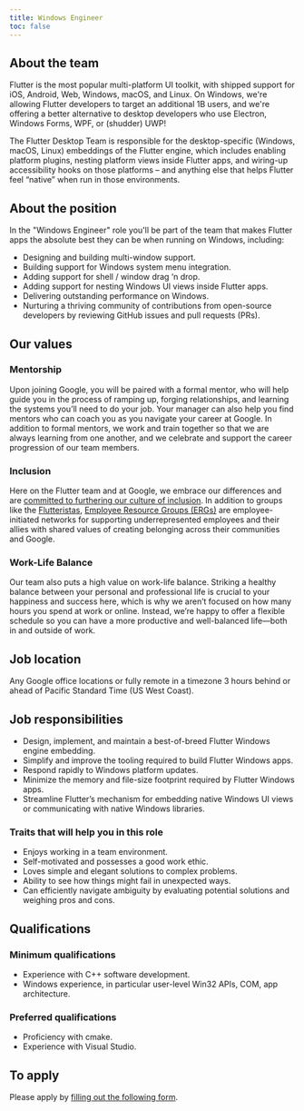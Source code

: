 ```yaml
---
title: Windows Engineer
toc: false
---
```


## About the team

Flutter is the most popular multi-platform UI toolkit, with shipped support for iOS, Android, Web, Windows, macOS, and Linux. On Windows, we're allowing Flutter developers to target an additional 1B users, and we're offering a better alternative to desktop developers who use Electron, Windows Forms, WPF, or (shudder) UWP!

The Flutter Desktop Team is responsible for the desktop-specific (Windows, macOS, Linux) embeddings of the Flutter engine, which includes enabling platform plugins, nesting platform views inside Flutter apps, and wiring-up accessibility hooks on those platforms – and anything else that helps Flutter feel “native” when run in those environments.

## About the position

In the "Windows Engineer" role you'll be part of the team that makes Flutter apps the absolute best they can be when running on Windows, including:

*   Designing and building multi-window support.
*   Building support for Windows system menu integration.
*   Adding support for shell / window drag ‘n drop.
*   Adding support for nesting Windows UI views inside Flutter apps.
*   Delivering outstanding performance on Windows.
*   Nurturing a thriving community of contributions from open-source developers by reviewing GitHub issues and pull requests (PRs).

## Our values

### Mentorship

Upon joining Google, you will be paired with a formal mentor, who will help guide you in the process of ramping up, forging relationships, and learning the systems you’ll need to do your job.  Your manager can also help you find mentors who can coach you as you navigate your career at Google. In addition to formal mentors, we work and train together so that we are always learning from one another, and we celebrate and support the career progression of our team members.

### Inclusion

Here on the Flutter team and at Google,
we embrace our differences and are
[committed to furthering our culture of inclusion](https://flutter.dev/culture).
In addition to groups like the [Flutteristas](https://flutteristas.org/),
[Employee Resource Groups (ERGs)](https://diversity.google/commitments/)
are employee-initiated networks for supporting underrepresented employees
and their allies with shared values of creating belonging across their communities and Google.

### Work-Life Balance

Our team also puts a high value on work-life balance.
Striking a healthy balance between your personal and professional life
is crucial to your happiness and success here, which is why we aren’t
focused on how many hours you spend at work or online. Instead,
we’re happy to offer a flexible schedule so you can have a more productive
and well-balanced life&mdash;both in and outside of work.

## Job location

Any Google office locations or fully remote in a timezone 3 hours behind or ahead of Pacific Standard Time (US West Coast).

## Job responsibilities

*   Design, implement, and maintain a best-of-breed Flutter Windows engine embedding.
*   Simplify and improve the tooling required to build Flutter Windows apps.
*   Respond rapidly to Windows platform updates.
*   Minimize the memory and file-size footprint required by Flutter Windows apps.
*   Streamline Flutter’s mechanism for embedding native Windows UI views
    or communicating with native Windows libraries.

### Traits that will help you in this role

*   Enjoys working in a team environment.
*   Self-motivated and possesses a good work ethic.
*   Loves simple and elegant solutions to complex problems.
*   Ability to see how things might fail in unexpected ways.
*   Can efficiently navigate ambiguity by evaluating potential solutions and weighing pros and cons.

## Qualifications

### Minimum qualifications

*   Experience with C++ software development.
*   Windows experience, in particular user-level Win32 APIs, COM, app architecture.

### Preferred qualifications

*   Proficiency with cmake.
*   Experience with Visual Studio.

## To apply

Please apply by [filling out the following form](https://flutter.dev/go/job).
